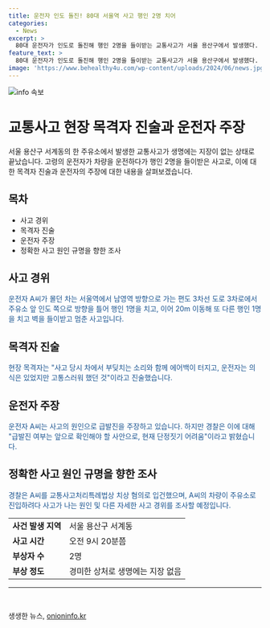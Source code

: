 ```yaml
---
title: 운전자 인도 돌진! 80대 서울역 사고 행인 2명 치어
categories:
  - News
excerpt: >
  80대 운전자가 인도로 돌진해 행인 2명을 들이받는 교통사고가 서울 용산구에서 발생했다. 사고로 부상당한 행인 2명은 병원으로 이송됐지만 생명에는 지장이 없는 것으로 전해졌다. 운전자는 급발진을 주장했지만 경찰은 확인 중이며, 음주 상태는 아니었다. 이에 대한 자세한 경위는 조사 중이다.
feature_text: >
  80대 운전자가 인도로 돌진해 행인 2명을 들이받는 교통사고가 서울 용산구에서 발생했다. 사고로 부상당한 행인 2명은 병원으로 이송됐지만 생명에는 지장이 없는 것으로 전해졌다. 운전자는 급발진을 주장했지만 경찰은 확인 중이며, 음주 상태는 아니었다. 이에 대한 자세한 경위는 조사 중이다.
image: 'https://www.behealthy4u.com/wp-content/uploads/2024/06/news.jpg'
---
```


<p><img src="https://www.behealthy4u.com/wp-content/uploads/2024/06/news.jpg" alt="info 속보" /></p>

<h1>교통사고 현장 목격자 진술과 운전자 주장</h1>

<p>서울 용산구 서계동의 한 주유소에서 발생한 교통사고가 생명에는 지장이 없는 상태로 끝났습니다. 고령의 운전자가 차량을 운전하다가 행인 2명을 들이받은 사고로, 이에 대한 목격자 진술과 운전자의 주장에 대한 내용을 살펴보겠습니다.</p>

<h2 data-ke-size="size26">목차</h2>

<ul>
<li>사고 경위</li>
<li>목격자 진술</li>
<li>운전자 주장</li>
<li>정확한 사고 원인 규명을 향한 조사</li>
</ul>

<h2 data-ke-size="size26">사고 경위</h2>

<p><span style="color: #1a5490;">운전자 A씨가 몰던 차는 서울역에서 남영역 방향으로 가는 편도 3차선 도로 3차로에서 주유소 앞 인도 쪽으로 방향을 틀어 행인 1명을 치고, 이어 20m 이동해 또 다른 행인 1명을 치고 벽을 들이받고 멈춘 사고입니다.</span></p>

<h2 data-ke-size="size26">목격자 진술</h2>

<p><span style="color: #1a5490;">현장 목격자는 "사고 당시 차에서 부딪치는 소리와 함께 에어백이 터지고, 운전자는 의식은 있었지만 고통스러워 했던 것"이라고 진술했습니다.</span></p>

<h2 data-ke-size="size26">운전자 주장</h2>

<p><span style="color: #1a5490;">운전자 A씨는 사고의 원인으로 급발진을 주장하고 있습니다. 하지만 경찰은 이에 대해 "급발진 여부는 앞으로 확인해야 할 사안으로, 현재 단정짓기 어려움"이라고 밝혔습니다.</span></p>

<h2 data-ke-size="size26">정확한 사고 원인 규명을 향한 조사</h2>

<p><span style="color: #1a5490;">경찰은 A씨를 교통사고처리특례법상 치상 혐의로 입건했으며, A씨의 차량이 주유소로 진입하려다 사고가 나는 원인 및 다른 자세한 사고 경위를 조사할 예정입니다.</span></p>

<table>
<tbody>
<tr>
<td><b>사건 발생 지역</b></td>
<td>서울 용산구 서계동</td>
</tr>
<tr>
<td><b>사고 시간</b></td>
<td>오전 9시 20분쯤</td>
</tr>
<tr>
<td><b>부상자 수</b></td>
<td>2명</td>
</tr>
<tr>
<td><b>부상 정도</b></td>
<td>경미한 상처로 생명에는 지장 없음</td>
</tr>
</tbody>
</table>

<hr>

<p data-ke-size="size16">&nbsp;</p>
생생한 뉴스, <a href="https://onioninfo.kr" rel="dofollow">onioninfo.kr</a>


